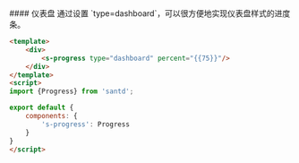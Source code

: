 <codebox>
#### 仪表盘
通过设置 `type=dashboard`，可以很方便地实现仪表盘样式的进度条。

```html
<template>
    <div>
        <s-progress type="dashboard" percent="{{75}}"/>
    </div>
</template>
<script>
import {Progress} from 'santd';

export default {
    components: {
        's-progress': Progress
    }
}
</script>
```
</codebox>
